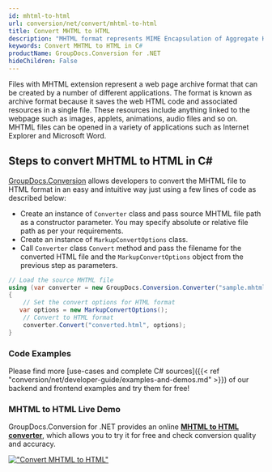 ```yaml
---
id: mhtml-to-html
url: conversion/net/convert/mhtml-to-html
title: Convert MHTML to HTML
description: "MHTML format represents MIME Encapsulation of Aggregate HTML with .mhtml extension. Learn how to convert MHTML to HTML file programmatically in C# language using GroupDocs.Conversion for .NET library."
keywords: Convert MHTML to HTML in C#
productName: GroupDocs.Conversion for .NET
hideChildren: False
---
```


Files with MHTML extension represent a web page archive format that can be created by a number of different applications. The format is known as archive format because it saves the web HTML code and associated resources in a single file. These resources include anything linked to the webpage such as images, applets, animations, audio files and so on. MHTML files can be opened in a variety of applications such as Internet Explorer and Microsoft Word.

## Steps to convert MHTML to HTML in C#

[GroupDocs.Conversion](https://products.groupdocs.com/conversion/net) allows developers to convert the MHTML file to HTML format in an easy and intuitive way just using a few lines of code as described below:

* Create an instance of `Converter` class and pass source MHTML file path as a constructor parameter. You may specify absolute or relative file path as per your requirements. 
* Create an instance of `MarkupConvertOptions` class.
* Call `Converter` class `Convert` method and pass the filename for the converted HTML file and the `MarkupConvertOptions` object from the previous step as parameters.

```csharp
// Load the source MHTML file
using (var converter = new GroupDocs.Conversion.Converter("sample.mhtml"))
{
    // Set the convert options for HTML format
   var options = new MarkupConvertOptions();
    // Convert to HTML format
    converter.Convert("converted.html", options);
}
```

### Code Examples

Please find more [use-cases and complete C# sources]({{< ref "conversion/net/developer-guide/examples-and-demos.md" >}}) of our backend and frontend examples and try them for free!

### MHTML to HTML Live Demo

GroupDocs.Conversion for .NET provides an online [**MHTML to HTML converter**](https://products.groupdocs.app/conversion/mhtml-to-html), which allows you to try it for free and check conversion quality and accuracy.

[!["Convert MHTML to HTML"](conversion/net/images/convert-to-html/convert-mhtml-to-html.png)](https://products.groupdocs.app/conversion/mhtml-to-html)